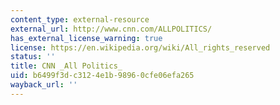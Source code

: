 ```yaml
---
content_type: external-resource
external_url: http://www.cnn.com/ALLPOLITICS/
has_external_license_warning: true
license: https://en.wikipedia.org/wiki/All_rights_reserved
status: ''
title: CNN _All Politics_
uid: b6499f3d-c312-4e1b-9896-0cfe06efa265
wayback_url: ''
---
```

